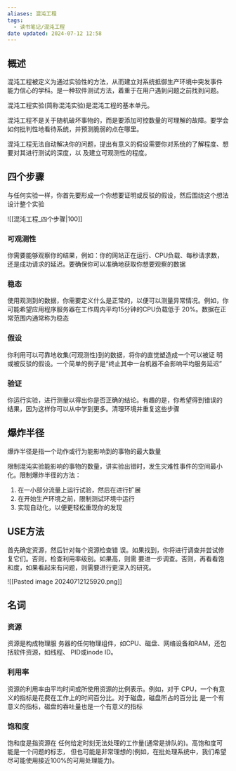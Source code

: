 ```yaml
---
aliases: 混沌工程
tags:
  - 读书笔记/混沌工程
date updated: 2024-07-12 12:58
---
```


## 概述

混沌工程被定义为通过实验性的方法，从而建立对系统抵御生产环境中突发事件 能力信心的学科。是一种软件测试方法，着重于在用户遇到问题之前找到问题。

混沌工程实验(简称混沌实验)是混沌工程的基本单元。

混沌工程不是关于随机破坏事物的，而是要添加可控数量的可理解的故障。要学会如何批判性地看待系统，并预测脆弱的点在哪里。

混沌工程无法自动解决你的问题，提出有意义的假设需要你对系统的了解程度、想要对其进行测试的深度，以 及建立可观测性的程度。

## 四个步骤

与任何实验一样，你首先要形成一个你想要证明或反驳的假设，然后围绕这个想法 设计整个实验

![[混沌工程_四个步骤|100]]

### 可观测性

你需要能够观察你的结果，例如：你的网站正在运行、CPU负载、每秒请求数，还是成功请求的延迟。要确保你可以准确地获取你想要观察的数据

### 稳态

使用观测到的数据，你需要定义什么是正常的，以便可以测量异常情况。例如，你可能希望应用程序服务器在工作周内平均15分钟的CPU负载低于 20%。数据在正常范围内通常称为稳态

### 假设

你利用可以可靠地收集(可观测性)到的数据，将你的直觉塑造成一个可以被证 明或被反驳的假设。一个简单的例子是“终止其中一台机器不会影响平均服务延迟”

### 验证

你运行实验，进行测量以得出你是否正确的结论。有趣的是，你希望得到错误的 结果，因为这样你可以从中学到更多。清理环境并重复这些步骤

## 爆炸半径

爆炸半径是指一个动作或行为能影响到的事物的最大数量

限制混沌实验能影响的事物的数量，讲实验出错时，发生灾难性事件的空间最小化。限制爆炸半径的方法：

1. 在一小部分流量上运行试验，然后在进行扩展
2. 在开始生产环境之前，限制测试环境中运行
3. 实现自动化，以便更轻松重现你的发现

## USE方法

首先确定资源，然后针对每个资源检查错 误。如果找到，你将进行调查并尝试修复它们。否则，检查利用率级别。如果高，则需 要进一步调查。否则，再看看饱和度，如果看起来有问题，则需要进行更深入的研究。


![[Pasted image 20240712125920.png]]

## 名词

### 资源

资源是构成物理服 务器的任何物理组件，如CPU、磁盘、网络设备和RAM，还包括软件资源，如线程、 PID或inode ID。

### 利用率

资源的利用率由平均时间或所使用资源的比例表示。例如，对于 CPU，一个有意义的指标是花费在工作上的时间百分比。对于磁盘，磁盘所占的百分比 是一个有意义的指标，磁盘的吞吐量也是一个有意义的指标

### 饱和度

饱和度是指资源在 任何给定时刻无法处理的工作量(通常是排队的)。高饱和度可能是一个问题的标志， 但也可能是非常理想的(例如，在批处理系统中，我们希望尽可能使用接近100%的可用处理能力)。
